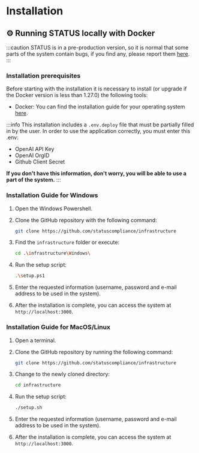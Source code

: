 # Installation

## ⚙ Running STATUS locally with Docker

:::caution
STATUS is in a pre-production version, so it is normal that some parts of the system contain bugs, if you find any, please report them [here](https://github.com/orgs/statuscompliance/discussions/new?category=bugs).
:::

### Installation prerequisites

Before starting with the installation it is necessary to install (or upgrade if the Docker version is less than 1.27.0) the following tools:

- Docker: You can find the installation guide for your operating system [here](https://docs.docker.com/get-docker/).

:::info
This installation includes a `.env.deploy` file that must be partially filled in by the user. In order to use the application correctly, you must enter this .env:

- OpenAI API Key
- OpenAI OrgID
- Github Client Secret

**If you don't have this information, don't worry, you will be able to use a part of the system.**
:::

### Installation Guide for Windows

1. Open the Windows Powershell.

2. Clone the GitHub repository with the following command:
   ```bash
   git clone https://github.com/statuscompliance/infrastructure
   ```
3. Find the `infrastructure` folder or execute:
   ```bash
   cd .\infrastructure\Windows\
   ```
4. Run the setup script:
   ```bash
   .\setup.ps1
   ```
5. Enter the requested information (username, password and e-mail address to be used in the system).
6. After the installation is complete, you can access the system at `http://localhost:3000`.

### Installation Guide for MacOS/Linux

1. Open a terminal.

2. Clone the GitHub repository by running the following command:

   ```bash
   git clone https://github.com/statuscompliance/infrastructure
   ```

3. Change to the newly cloned directory:

   ```bash
   cd infrastructure
   ```

4. Run the setup script:
   ```bash
   ./setup.sh
   ```
5. Enter the requested information (username, password and e-mail address to be used in the system).
6. After the installation is complete, you can access the system at `http://localhost:3000`.
